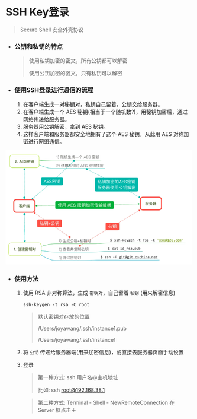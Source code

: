 # SSH Key登录

> Secure Shell 安全外壳协议

- ### 公钥和私钥的特点

  > 使用私钥加密的密文，所有公钥都可以解密
  >
  > 使用公钥加密的密文，只有私钥可以解密

- ### 使用SSH登录进行通信的流程

  1. 在客户端生成一对秘钥对，私钥自己留着，公钥交给服务器。
  2. 在客户端生成一个 AES 秘钥(相当于一个随机数?)，用秘钥加密后，通过网络传递给服务器。
  3. 服务器用公钥解密，拿到 AES 秘钥。
  4. 这样客户端和服务器都安全地拥有了这个 AES 秘钥，从此用 AES 对称加密进行网络通信。

![SSH](./密码学.ftd/SSH.png)

- ### 使用方法

  1. 使用 RSA 非对称算法，生成 `密钥对`，自己留着 `私钥` (用来解密信息)

     ```
     ssh-keygen -t rsa -C root
     ```

     > 默认密钥对存放的位置
     >
     > /Users/joyawang/.ssh/instance1.pub
     >
     > /Users/joyawang/.ssh/instance1

  2. 将 `公钥` 传递给服务器端(用来加密信息)，或直接去服务器页面手动设置

  3. 登录

     > 第一种方式: ssh 用户名@主机地址
     >
     > 比如: ssh root@192.168.38.1
     
     > 第二种方式: Terminal - Shell - NewRemoteConnection 在 Server 框点击＋